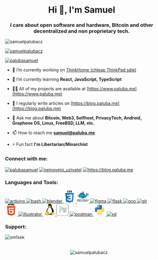 <h1 align="center">Hi 👋, I'm Samuel</h1>
<h3 align="center">I care about open software and hardware, Bitcoin and other decentralized and non proprietary tech.</h3>

<p align="left"> <img src="https://komarev.com/ghpvc/?username=samuelpalubacz&label=Profile%20views&color=0e75b6&style=flat" alt="samuelpalubacz" /> </p>

<p align="left"> <a href="https://github.com/ryo-ma/github-profile-trophy"><img src="https://github-profile-trophy.vercel.app/?username=samuelpalubacz" alt="samuelpalubacz" /></a> </p>

<p align="left"> <a href="https://twitter.com/palubasamuel" target="blank"><img src="https://img.shields.io/twitter/follow/palubasamuel?logo=twitter&style=for-the-badge" alt="palubasamuel" /></a> </p>

- 🔭 I’m currently working on [ThinkHome (chleap ThinkPad sále)](https://ThinkHome.paluba.me)

- 🌱 I’m currently learning **React, JavaScript, TypeScript**

- 👨‍💻 All of my projects are available at [https://www.paluba.me](https://www.paluba.me)

- 📝 I regularly write articles on [https://blog.paluba.me](https://blog.paluba.me)

- 💬 Ask me about **Bitcoin, Web3, Selfhost, PrivacyTech, Android, Graphene OS, Linux, FreeBSD, LLM, etc.**

- 📫 How to reach me **samuel@paluba.me**

- ⚡ Fun fact **I'm Libertarian/Minarchist**

<h3 align="left">Connect with me:</h3>
<p align="left">
<a href="https://twitter.com/palubasamuel" target="blank"><img align="center" src="https://raw.githubusercontent.com/rahuldkjain/github-profile-readme-generator/master/src/images/icons/Social/twitter.svg" alt="palubasamuel" height="30" width="40" /></a>
<a href="https://instagram.com/samuelpaluba" target="blank"><img align="center" src="https://raw.githubusercontent.com/rahuldkjain/github-profile-readme-generator/master/src/images/icons/Social/instagram.svg" alt="nejnovejsi_uzivatel" height="30" width="40" /></a>
<a href="/https://blog.paluba.me" target="blank"><img align="center" src="https://raw.githubusercontent.com/rahuldkjain/github-profile-readme-generator/master/src/images/icons/Social/rss.svg" alt="https://blog.paluba.me" height="30" width="40" /></a>
</p>

<h3 align="left">Languages and Tools:</h3>
<p align="left"> <a href="https://www.arduino.cc/" target="_blank" rel="noreferrer"> <img src="https://cdn.worldvectorlogo.com/logos/arduino-1.svg" alt="arduino" width="40" height="40"/> </a> <a href="https://www.gnu.org/software/bash/" target="_blank" rel="noreferrer"> <img src="https://www.vectorlogo.zone/logos/gnu_bash/gnu_bash-icon.svg" alt="bash" width="40" height="40"/> </a> <a href="https://www.blender.org/" target="_blank" rel="noreferrer"> <img src="https://download.blender.org/branding/community/blender_community_badge_white.svg" alt="blender" width="40" height="40"/> </a> <a href="https://www.w3schools.com/css/" target="_blank" rel="noreferrer"> <img src="https://raw.githubusercontent.com/devicons/devicon/master/icons/css3/css3-original-wordmark.svg" alt="css3" width="40" height="40"/> </a> <a href="https://www.docker.com/" target="_blank" rel="noreferrer"> <img src="https://raw.githubusercontent.com/devicons/devicon/master/icons/docker/docker-original-wordmark.svg" alt="docker" width="40" height="40"/> </a> <a href="https://www.figma.com/" target="_blank" rel="noreferrer"> <img src="https://www.vectorlogo.zone/logos/figma/figma-icon.svg" alt="figma" width="40" height="40"/> </a> <a href="https://flask.palletsprojects.com/" target="_blank" rel="noreferrer"> <img src="https://www.vectorlogo.zone/logos/pocoo_flask/pocoo_flask-icon.svg" alt="flask" width="40" height="40"/> </a> <a href="https://cloud.google.com" target="_blank" rel="noreferrer"> <img src="https://www.vectorlogo.zone/logos/google_cloud/google_cloud-icon.svg" alt="gcp" width="40" height="40"/> </a> <a href="https://git-scm.com/" target="_blank" rel="noreferrer"> <img src="https://www.vectorlogo.zone/logos/git-scm/git-scm-icon.svg" alt="git" width="40" height="40"/> </a> <a href="https://www.w3.org/html/" target="_blank" rel="noreferrer"> <img src="https://raw.githubusercontent.com/devicons/devicon/master/icons/html5/html5-original-wordmark.svg" alt="html5" width="40" height="40"/> </a> <a href="https://www.adobe.com/in/products/illustrator.html" target="_blank" rel="noreferrer"> <img src="https://www.vectorlogo.zone/logos/adobe_illustrator/adobe_illustrator-icon.svg" alt="illustrator" width="40" height="40"/> </a> <a href="https://www.linux.org/" target="_blank" rel="noreferrer"> <img src="https://raw.githubusercontent.com/devicons/devicon/master/icons/linux/linux-original.svg" alt="linux" width="40" height="40"/> </a> <a href="https://www.photoshop.com/en" target="_blank" rel="noreferrer"> <img src="https://raw.githubusercontent.com/devicons/devicon/master/icons/photoshop/photoshop-line.svg" alt="photoshop" width="40" height="40"/> </a> <a href="https://postman.com" target="_blank" rel="noreferrer"> <img src="https://www.vectorlogo.zone/logos/getpostman/getpostman-icon.svg" alt="postman" width="40" height="40"/> </a> <a href="https://www.python.org" target="_blank" rel="noreferrer"> <img src="https://raw.githubusercontent.com/devicons/devicon/master/icons/python/python-original.svg" alt="python" width="40" height="40"/> </a> <a href="https://www.adobe.com/products/xd.html" target="_blank" rel="noreferrer"> <img src="https://cdn.worldvectorlogo.com/logos/adobe-xd.svg" alt="xd" width="40" height="40"/> </a> </p>

<h3 align="left">Support:</h3>
<p><a href="https://ko-fi.com/sm1sek"> <img align="left" src="https://cdn.ko-fi.com/cdn/kofi3.png?v=3" height="50" width="210" alt="sm1sek" /></a></p><br><br>

<p>&nbsp;<img align="center" src="https://github-readme-stats.vercel.app/api?username=samuelpalubacz&show_icons=true&locale=en" alt="samuelpalubacz" /></p>
